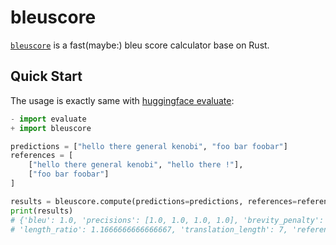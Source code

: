 # bleuscore

[`bleuscore`](https://github.com/shenxiangzhuang/bleuscore)
is a fast(maybe:) bleu score calculator base on Rust.


## Quick Start
The usage is exactly same with [huggingface evaluate](https://huggingface.co/spaces/evaluate-metric/bleu):

```python
- import evaluate
+ import bleuscore

predictions = ["hello there general kenobi", "foo bar foobar"]
references = [
    ["hello there general kenobi", "hello there !"],
    ["foo bar foobar"]
]

results = bleuscore.compute(predictions=predictions, references=references)
print(results)
# {'bleu': 1.0, 'precisions': [1.0, 1.0, 1.0, 1.0], 'brevity_penalty': 1.0, 
# 'length_ratio': 1.1666666666666667, 'translation_length': 7, 'reference_length': 6}

```
